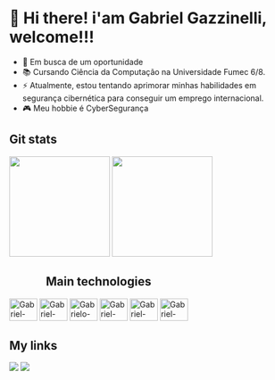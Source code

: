 <h1>👋 Hi there! i'am Gabriel Gazzinelli, welcome!!!</h1>
 
- 🔭 Em busca de um oportunidade
- 📚  Cursando Ciência da Computação na Universidade Fumec 6/8.
- ⚡ Atualmente, estou tentando aprimorar minhas habilidades em segurança cibernética para conseguir um emprego internacional.
- 🎮 Meu hobbie é CyberSegurança

 
<div>
<h2>Git stats</h2>
<img height="180em" src="https://github-readme-stats.vercel.app/api?username=Gabrielgazzin&show_icons=true&theme=dark&include_all_commits=true"/>
<img height="180em" src="https://github-readme-stats.vercel.app/api/top-langs/?username=Gabrielgazzin&layout=donut&langs_count=5&theme=dark"/>
</div>
<div style="display:inline-block;">
<h2 style="text-align:center;">Main technologies</h2>
<div style="margin:auto;">
<img aling="center" alt="Gabriel-html" height="40" width="50" src="https://cdn.jsdelivr.net/gh/devicons/devicon/icons/html5/html5-original-wordmark.svg"/>
<img aling="center" alt="Gabriel-css" height="40" width="50" src="https://cdn.jsdelivr.net/gh/devicons/devicon/icons/css3/css3-original-wordmark.svg"/>
<img aling="center" alt="Gabrielo-ts" height="40" width="50"  src="https://cdn.jsdelivr.net/gh/devicons/devicon@latest/icons/typescript/typescript-original.svg" /> 
<!--<img aling="center" alt="Gabriel-Js" height="40" width="50" src="https://cdn.jsdelivr.net/gh/devicons/devicon/icons/javascript/javascript-original.svg"/>-->
<img aling="center" alt="Gabriel-react" height="40" width="50" src="https://cdn.jsdelivr.net/gh/devicons/devicon/icons/react/react-original-wordmark.svg"/>
<img aling="center" alt="Gabriel-node" height="40" width="50" src="https://cdn.jsdelivr.net/gh/devicons/devicon@latest/icons/nodejs/nodejs-original-wordmark.svg" />
<img aling="center" alt="Gabriel-sql" height="40" width="50" src="https://cdn.jsdelivr.net/gh/devicons/devicon@latest/icons/azuresqldatabase/azuresqldatabase-original.svg" />
<!--<img aling="center" alt="Gabriel-react" height="40" width="50" src="https://cdn.jsdelivr.net/gh/devicons/devicon/icons/csharp/csharp-original.svg"/>
<img aling="center" alt="Gabriel-react" height="40" width="50" src="https://cdn.jsdelivr.net/gh/devicons/devicon/icons/unity/unity-original.svg"/>-->
</div>
</div>
 
<div>
<h2>My links</h2>
<a href="https://www.instagram.com/Gabriel_gazzin/" target="_blank"><img src="https://img.shields.io/badge/Instagram-E4405F?style=for-the-badge&logo=instagram&logoColor=white" target="_blank"></a>  
<a href="" target="_blank"><img src="https://img.shields.io/badge/linkedin-%230077B5.svg?style=for-the-badge&logo=linkedin&logoColor=white"></a>
<!-- <a href="" target="_blank"><img src="https://img.shields.io/badge/YouTube-FF0000?style=for-the-badge&logo=youtube&logoColor=white" target="_blank"/></a> -->
</div>
 
<!--![Snake animation](https://github.com/Xavier9407/Xavier9407/blob/output/github-contribution-grid-snake.svg)-->
 
